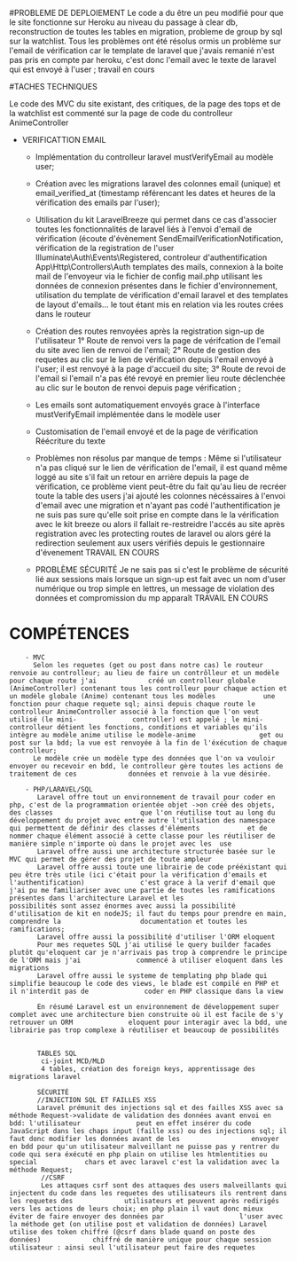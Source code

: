 
#PROBLEME DE DEPLOIEMENT 
 Le code a du être un peu modifié pour que le site fonctionne sur Heroku au niveau du passage à clear db, reconstruction de toutes les tables en migration,           probleme de group by sql sur la watchlist. Tous les problèmes ont été résolus ormis un problème sur l'email de vérification car le template de laravel que         j'avais remanié n'est pas pris en compte par heroku, c'est donc l'email avec le texte de laravel qui est envoyé à l'user ; travail en cours


#TACHES TECHNIQUES

   Le code des MVC du site existant, des critiques, de la page des tops et de la watchlist est commenté sur la page de code du controlleur AnimeController 
    
   - VERIFICATTION EMAIL
        - Implémentation du controlleur laravel mustVerifyEmail au modèle user;
        - Création avec les migrations laravel des colonnes email (unique) et email_verified_at (timestamp référencant les dates et heures de la vérification des             emails par l'user);
        - Utilisation du kit LaravelBreeze qui permet dans ce cas d'associer toutes les fonctionnalités de laravel liés à l'envoi d'email de vérification (écoute              d'évènement SendEmailVerificationNotification, vérification de la registration de l'user Illuminate\Auth\Events\Registered, controleur                           d'authentification App\Http\Controllers\Auth templates des mails, connexion à la boite mail de l'envoyeur via le fichier de config mail.php utilisant             les données de connexion présentes dans le fichier d'environnement, utilisation du template de vérification d'email laravel et des templates de layout           d'emails... le tout étant mis en relation via les routes crées dans le routeur
        - Création des routes renvoyées après la registration sign-up  de l'utilisateur 
            1° Route de renvoi vers la page de vérifcation de l'email du site avec lien de renvoi de l'email;
            2° Route de gestion des requetes au clic sur le lien de vérification depuis l'email envoyé à l'user; il est renvoyé à la page d'accueil du site;
            3° Route de revoi de l'email si l'email n'a pas été revoyé en premier lieu route déclenchée au clic sur le bouton de renvoi depuis page vérification ;

        - Les emails sont automatiquement envoyés grace à l'interface mustVerifyEmail implémentée dans le modèle user
        - Customisation de l'email envoyé et de la page de vérification Réécriture du texte
        - Problèmes non résolus par manque de temps : Même si l'utilisateur n'a pas cliqué sur le lien de vérification de l'email, il est quand même loggé au site
          s'il fait un retour en arrière depuis la page de vérification, ce problème vient peut-être du fait qu'au lieu de recréer toute la table des users j'ai                 ajouté les colonnes nécéssaires à l'envoi d'email avec une migration et n'ayant pas codé l'authentification je ne suis pas sure qu'elle soit                         prise en compte dans le la vérification avec le kit breeze ou alors il fallait re-restreidre l'accés au site après registration avec les                          protecting routes de laravel ou alors géré la redirection seulement aux users vérifiés depuis le gestionnaire d'évenement TRAVAIL EN COURS
          
      - PROBLÈME SÉCURITÉ
        Je ne sais pas si c'est le problème de sécurité lié aux sessions mais lorsque un sign-up est fait avec un nom d'user numérique ou trop simple en lettres,         un message de violation des données et compromission du mp apparaît TRAVAIL EN COURS
   
   
# COMPÉTENCES

        - MVC
          Selon les requetes (get ou post dans notre cas) le routeur renvoie au controlleur; au lieu de faire un contrôlleur et un modèle pour chaque route j'ai             créé un controlleur globale (AnimeController) contenant tous les controlleur pour chaque action et un modèle globale (Anime) contenant tous les modèles            une fonction pour chaque requete sql; ainsi depuis chaque route le controlleur AnimeController associé à la fonction que l'on veut utilisé (le mini-              controller) est appelé ; le mini-controlleur détient les fonctions, conditions et variables qu'ils intègre au modèle anime utilise le modèle-anime                get ou post sur la bdd; la vue est renvoyée à la fin de l'éxécution de chaque controlleur;
          Le modèle crée un modèle type des données que l'on va vouloir envoyer ou recevoir en bdd, le controlleur gère toutes les actions de traitement de ces             données et renvoie à la vue désirée.
          
        - PHP/LARAVEL/SQL
           Laravel offre tout un environnement de travail pour coder en php, c'est de la programmation orientée objet ->on créé des objets, des classes                      que l'on réutilise tout au long du développement du projet avec entre autre l'utilsation des namespace qui permettent de définir des classes d'éléments            et de nommer chaque élément associé à cette classe pour les réutiliser de manière simple n'importe où dans le projet avec les  use 
           Laravel offre aussi une architecture structurée basée sur le MVC qui permet de gérer des projet de toute ampleur
           Laravel offre aussi toute une librairie de code prééxistant qui peu être très utile (ici c'était pour la vérification d'emails et l'authentification)              c'est grace à la verif d'email que j'ai pu me familiariser avec une partie de toutes les ramifications présentes dans l'architecture Laravel et les                possibilités sont assez énormes avec aussi la possibilité d'utilisation de kit en nodeJS; il faut du temps pour prendre en main, comprendre la                    documentation et toutes les ramifications;
           Laravel offre aussi la possibilité d'utiliser l'ORM eloquent 
           Pour mes requetes SQL j'ai utilisé le query builder facades plutôt qu'eloquent car je n'arrivais pas trop à comprendre le principe de l'ORM mais j'ai              commencé à utiliser eloquent dans les migrations 
           Laravel offre aussi le systeme de templating php blade qui simplifie beaucoup le code des views, le blade est compilé en PHP et il n'interdit pas de              coder en PHP classique dans la view
           
           En résumé Laravel est un environnement de développement super complet avec une architecture bien construite où il est facile de s'y retrouver un ORM              eloquent pour interagir avec la bdd, une librairie pas trop complexe à réutiliser et beaucoup de possibilités
           
           
           TABLES SQL
            ci-joint MCD/MLD
            4 tables, création des foreign keys, apprentissage des migrations laravel
           
           SÉCURITÉ
           //INJECTION SQL ET FAILLES XSS
           Laravel prémunit des injections sql et des failles XSS avec sa méthode Request->validate de validation des données avant envoi en bdd: l'utilisateur              peut en effet insérer du code JavaScript dans les chaps input (faille xss) ou des injections sql; il faut donc modifier les données avant de les                  envoyer en bdd pour qu'un utilisateur malveillant ne puisse pas y rentrer du code qui sera éxécuté en php plain on utilise les htmlentities ou special            chars et avec laravel c'est la validation avec la méthode Request;
            //CSRF
            Les attaques csrf sont des attaques des users malveillants qui injectent du code dans les requetes des utilisateurs ils rentrent dans les requetes des             utilisateurs et peuvent après redirigés vers les actions de leurs choix; en php plain il vaut donc mieux éviter de faire envoyer des données par                   l'user avec la méthode get (on utilise post et validation de données) Laravel utilise des token chiffré (@csrf dans blade quand on poste des données)             chiffré de manière unique pour chaque session utilisateur : ainsi seul l'utilisateur peut faire des requetes

           

          
    
       
           
